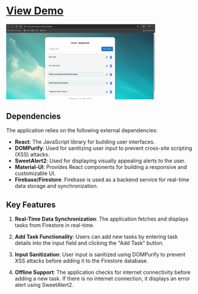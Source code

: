 # [View Demo](https://todo-app-firebase-omega.vercel.app/)

<img src="Capture.PNG" alt="Screenshot" width="80%">

## Dependencies

The application relies on the following external dependencies:

- **React**: The JavaScript library for building user interfaces.
- **DOMPurify**: Used for sanitizing user input to prevent cross-site scripting (XSS) attacks.
- **SweetAlert2**: Used for displaying visually appealing alerts to the user.
- **Material-UI**: Provides React components for building a responsive and customizable UI.
- **Firebase/Firestore**: Firebase is used as a backend service for real-time data storage and synchronization.

## Key Features

1. **Real-Time Data Synchronization**: The application fetches and displays tasks from Firestore in real-time.

2. **Add Task Functionality**: Users can add new tasks by entering task details into the input field and clicking the "Add Task" button.

3. **Input Sanitization**: User input is sanitized using DOMPurify to prevent XSS attacks before adding it to the Firestore database.

4. **Offline Support**: The application checks for internet connectivity before adding a new task. If there is no internet connection, it displays an error alert using SweetAlert2.



